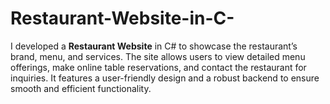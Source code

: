 # Restaurant-Website-in-C-
I developed a **Restaurant Website** in C# to showcase the restaurant’s brand, menu, and services. The site allows users to view detailed menu offerings, make online table reservations, and contact the restaurant for inquiries. It features a user-friendly design and a robust backend to ensure smooth and efficient functionality.


